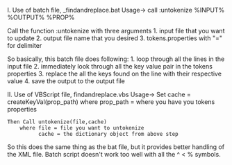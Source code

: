 I. Use of batch file, _findandreplace.bat
Usage-> call :untokenize %INPUT% %OUTPUT% %PROP%

Call the function :untokenize with three arguments
	1.	input file that you want to update
	2.	output file name that you desired
	3.	tokens.properties with "=" for delimiter
	

So basically, this batch file does following:
	1.	loop through all the lines in the input file
	2.	immediately look through all the key value pair in the tokens properties
	3.	replace the all the keys found on the line with their respective value
	4.	save the output to the output file

II. Use of VBScript file, findandreplace.vbs
Usage-> Set cache = createKeyVal(prop_path)
		where prop_path = where you have you tokens properties
	
	Then Call untokenize(file,cache)
		where file = file you want to untokenize
		      cache = the dictionary object from above step

So this does the same thing as the bat file, but it provides better handling of the XML file.
Batch script doesn't work too well with all the ^ < % symbols.